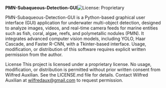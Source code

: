 **PMN-Subaqueous-Detection-GUI**![License: Proprietary](https://img.shields.io/badge/License-Proprietary-red.svg)

PMN-Subaqueous-Detection-GUI is a Python-based graphical user interface (GUI) application for underwater multi-object detection, designed to analyze images, videos, and real-time camera feeds for marine entities such as fish, coral, algae, reefs, and polymetallic nodules (PMN). It integrates advanced computer vision models, including YOLO, Haar Cascade, and Faster R-CNN, with a Tkinter-based interface. Usage, modification, or distribution of this software requires explicit written permission from the author.



License
This project is licensed under a proprietary license. No usage, modification, or distribution is permitted without prior written consent from Wilfred Auxilian. See the LICENSE.md file for details. Contact Wilfred Auxilian at wilfredaux@gmail.com to request permission.
